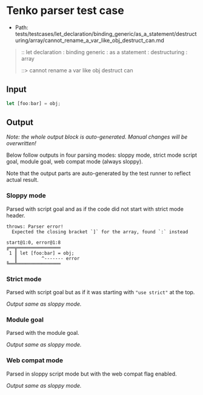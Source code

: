 # Tenko parser test case

- Path: tests/testcases/let_declaration/binding_generic/as_a_statement/destructuring/array/cannot_rename_a_var_like_obj_destruct_can.md

> :: let declaration : binding generic : as a statement : destructuring : array
>
> ::> cannot rename a var like obj destruct can

## Input

`````js
let [foo:bar] = obj;
`````

## Output

_Note: the whole output block is auto-generated. Manual changes will be overwritten!_

Below follow outputs in four parsing modes: sloppy mode, strict mode script goal, module goal, web compat mode (always sloppy).

Note that the output parts are auto-generated by the test runner to reflect actual result.

### Sloppy mode

Parsed with script goal and as if the code did not start with strict mode header.

`````
throws: Parser error!
  Expected the closing bracket `]` for the array, found `:` instead

start@1:0, error@1:8
╔══╦════════════════
 1 ║ let [foo:bar] = obj;
   ║         ^------- error
╚══╩════════════════

`````

### Strict mode

Parsed with script goal but as if it was starting with `"use strict"` at the top.

_Output same as sloppy mode._

### Module goal

Parsed with the module goal.

_Output same as sloppy mode._

### Web compat mode

Parsed in sloppy script mode but with the web compat flag enabled.

_Output same as sloppy mode._
